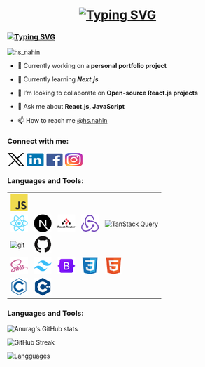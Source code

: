 <h1 align="center"><a href="https://git.io/typing-svg"><img src="https://readme-typing-svg.herokuapp.com?font=Fira+Code&size=15&duration=2300&pause=1000&color=F78282&center=true&vCenter=true&repeat=false&random=false&width=435&lines=Hey%2C+there+%F0%9F%91%8B;I+am+%22Hasnat+Shahriyar%22;a+Web+Aesthetic+enthusiast.;and+welcome+to+my+GitHub+profile.;Hasnat+Shahriyar+%3C%2F%3E" alt="Typing SVG" /></a></h1>
<h3 align="left"><a href="https://git.io/typing-svg"><img src="https://readme-typing-svg.herokuapp.com?font=Fira+Code&duration=2500&pause=1000&color=87C0F7&random=false&width=435&lines=A+Front-End+Web+Developer+%3C%2F%3E;%E2%87%8C+and+a+Programmer.;I+am+always+learning+new+things.;ultimate+goal+is+to+evolve;into+an+awesome+full-stack+developer;Thank+You.+Happy+Coding+%E2%9D%A4%EF%B8%8F" alt="Typing SVG" /></a></h3>

<p align="left"><a href="https://twitter.com/hs_nahin" target="_blank"><img
        alt="hs_nahin" src="https://img.shields.io/twitter/follow/hs_nahin?logo=twitter&style=for-the-badge"/></a>
</p>

- 🔭 Currently working on a<b> personal portfolio project</b>

- 🌱 Currently learning ***Next.js***

- 👯 I’m looking to collaborate on **Open-source React.js projects**

- 💬 Ask me about **React.js, JavaScript**

- 📫 How to reach me [@hs.nahin](https://www.facebook.com/hs.nahin430/)

<h3 align="left">Connect with me:</h3>
<p align="left">
    <a href="https://twitter.com/hs_nahin" target="blank"><img align="center"
                                                                  alt="hs_nahin"
                                                                  height="30"
                                                                  src="https://raw.githubusercontent.com/devicons/devicon/6910f0503efdd315c8f9b858234310c06e04d9c0/icons/twitter/twitter-original.svg"
                                                                  width="40"/></a>
    <a href="https://www.linkedin.com/in/hs-nahin/" target="blank"><img align="center"
                                                                      alt="hs-nahin"
                                                                      height="30"
                                                                      src="https://raw.githubusercontent.com/devicons/devicon/6910f0503efdd315c8f9b858234310c06e04d9c0/icons/linkedin/linkedin-original.svg"
                                                                      width="40"/></a>
    <a href="https://www.facebook.com/hs.nahin430/" target="blank"><img align="center"
                                                             alt="hs.nahin"
                                                             height="30"
                                                             src="https://raw.githubusercontent.com/devicons/devicon/6910f0503efdd315c8f9b858234310c06e04d9c0/icons/facebook/facebook-plain.svg"
                                                             width="40"/></a>
    <a href="https://www.instagram.com/hs_nahin" target="blank"><img align="center"
                                                                    alt="hs_nahin"
                                                                    height="30"
                                                                    src="https://raw.githubusercontent.com/tandpfun/skill-icons/65dea6c4eaca7da319e552c09f4cf5a9a8dab2c8/icons/Instagram.svg"
                                                                    width="40"/></a>
</p>

<h3 align="left">Languages and Tools:</h3>
<table>
    <tbody>
        <tr>
            <td>
                <a href="https://developer.mozilla.org/en-US/docs/Web/JavaScript" target="_blank">
                    <img alt="javascript" title="JavaScript" height="40" src="https://raw.githubusercontent.com/devicons/devicon/master/icons/javascript/javascript-original.svg" width="40"/>
                </a>
            </td>
        </tr>
            <tr>
            <td>
                <a href="https://react.dev/" target="_blank">
                    <img alt="reactjs" title="React.js" height="40" src="https://raw.githubusercontent.com/devicons/devicon/master/icons/react/react-original.svg" width="40"/>
                </a>
            </td>
            <td>
                <a href="https://nextjs.org/" target="_blank">
                    <img alt="nextjs" title="Next.js" height="40" src="https://raw.githubusercontent.com/devicons/devicon/ca28c779441053191ff11710fe24a9e6c23690d6/icons/nextjs/nextjs-plain.svg" width="40"/>
                </a>
            </td>
            <td>
                <a href="https://reactrouter.com/en/main" target="_blank">
                    <img alt="react-router" title="React-Router" height="40" src="https://raw.githubusercontent.com/devicons/devicon/master/icons/reactrouter/reactrouter-original-wordmark.svg" width="40"/>
                </a>
            </td>
            <td>
                <a href="https://redux-toolkit.js.org/" target="_blank">
                    <img alt="Redux" title="Redux Toolkit" height="40" src="https://raw.githubusercontent.com/devicons/devicon/6910f0503efdd315c8f9b858234310c06e04d9c0/icons/redux/redux-original.svg" width="40"/>
                </a>
            </td>
            <td>
                <a href="https://tanstack.com/" target="_blank">
                    <img alt="TanStack Query" title="TanStack Query" height="40" src="https://raw.githubusercontent.com/yeasin2002/yeasin2002/55b5e1b55c620280adb7310cd2b7044dcc24c058/public/icons/react-query.svg" width="40"/>
                </a>
            </td>
        </tr>
        <tr>
            <td>
                <a href="https://git-scm.com/" target="_blank">
                    <img alt="git" title="Git" height="40" src="https://www.vectorlogo.zone/logos/git-scm/git-scm-icon.svg" width="40"/>
                </a>
            </td>
            <td>
                <a href="https://www.github.com" target="_blank">
                    <img alt="GitHub" title="GitHub" height="40" src="https://raw.githubusercontent.com/devicons/devicon/master/icons/github/github-original.svg" width="40"/>
                </a>
            </td>
        </tr>
            <tr>
            <td>
                <a href="https://sass-lang.com/" target="_blank">
                    <img alt="Sass" title="Sass" height="40" src="https://raw.githubusercontent.com/devicons/devicon/master/icons/sass/sass-original.svg""/>
                </a>
            </td>
            <td>
                <a href="https://tailwindcss.com/" target="_blank">
                    <img alt="TailwindCSS" height="40" src="https://raw.githubusercontent.com/devicons/devicon/master/icons/tailwindcss/tailwindcss-original.svg" title="TailwindCSS"/>
                </a>
            </td>
            <td>
                <a href="https://getbootstrap.com/" target="_blank">
                    <img alt="Bootstrap" height="40" src="https://raw.githubusercontent.com/devicons/devicon/master/icons/bootstrap/bootstrap-original.svg" title="Bootstrap"/>
                </a>
            </td>
            <td>
                <a href="https://www.w3schools.com/css/" target="_blank">
                    <img alt="CSS3" height="40" src="https://raw.githubusercontent.com/devicons/devicon/master/icons/css3/css3-original.svg" title="CSS3"/>
                </a>
            </td>
            <td>
                <a href="https://html.spec.whatwg.org/" target="_blank">
                    <img alt="HTML5" height="40" src="https://raw.githubusercontent.com/devicons/devicon/master/icons/html5/html5-original.svg" title="HTML5"/>
                </a>
            </td>
        </tr>
        <tr>
            <td>
                <a href="https://www.learn-c.org/" target="_blank">
                    <img alt="c" title="C Programming Language" height="40" src="https://raw.githubusercontent.com/devicons/devicon/master/icons/c/c-line.svg" width="40"/>
                </a>
            </td>
            <td>
                <a href="https://isocpp.org/" target="_blank">
                    <img alt="C++" title="C++" height="40" src="https://raw.githubusercontent.com/devicons/devicon/master/icons/cplusplus/cplusplus-plain.svg" width="40"/>
                </a>
            </td>
        </tr>
    </tbody>
</table>


<h3 align="left">Languages and Tools:</h3>
<p align="left">

</p>

![Anurag's GitHub stats](https://github-readme-stats.vercel.app/api?username=hs-nahin&theme=holi&show_icons=true&hide_border=true)

![GitHub Streak](https://streak-stats.demolab.com?user=hs-nahin&theme=holi-theme&hide_border=true)

[![Langguages](https://github-readme-stats.vercel.app/api/top-langs/?username=hs-nahin&hide=stylus,java&langs_count=10&theme=holi&hide_border=true)]()
